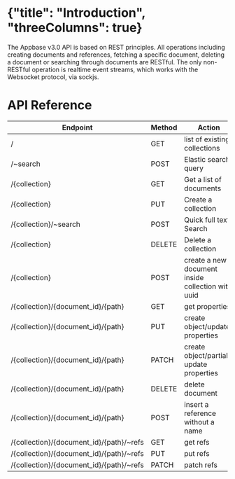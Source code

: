 # {"title": "Introduction", "threeColumns": true}

The Appbase v3.0 API is based on REST principles. All operations including creating documents and references, fetching a specific document, deleting a document or searching through documents are RESTful. The only non-RESTful operation is realtime event streams, which works with the Websocket protocol, via sockjs.

# API Reference


Endpoint | Method | Action
-------- | ------ | ------ 
/ | GET | list of existing collections
/~search | POST | Elastic search query
/{collection} | GET | Get a list of documents
/{collection} | PUT | Create a collection
/{collection}/~search | POST | Quick full text Search
/{collection} | DELETE | Delete a collection
/{collection} | POST | create a new document inside collection with uuid
/{collection}/{document_id}/{path} | GET | get properties
/{collection}/{document_id}/{path} | PUT | create object/update properties
/{collection}/{document_id}/{path} | PATCH | create object/partially update properties
/{collection}/{document_id}/{path} | DELETE | delete document
/{collection}/{document_id}/{path} | POST | insert a reference without a name
/{collection}/{document_id}/{path}/~refs | GET | get refs
/{collection}/{document_id}/{path}/~refs | PUT | put refs
/{collection}/{document_id}/{path}/~refs | PATCH | patch refs
